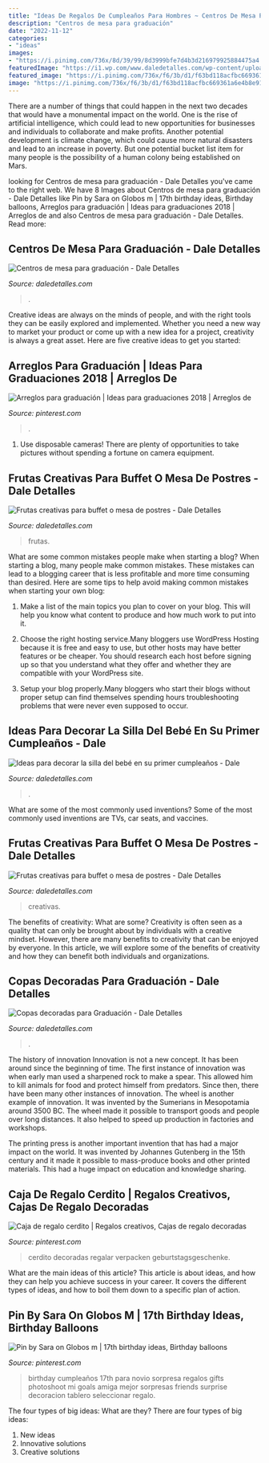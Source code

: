 ```yaml
---
title: "Ideas De Regalos De Cumpleaños Para Hombres ~ Centros De Mesa Para Graduación"
description: "Centros de mesa para graduación"
date: "2022-11-12"
categories:
- "ideas"
images:
- "https://i.pinimg.com/736x/8d/39/99/8d3999bfe7d4b3d216979925884475a4.jpg"
featuredImage: "https://i1.wp.com/www.daledetalles.com/wp-content/uploads/2016/09/silla-de-bebe-decorada19-1.jpg"
featured_image: "https://i.pinimg.com/736x/f6/3b/d1/f63bd118acfbc669361a6e4b8e91a4a4.jpg"
image: "https://i.pinimg.com/736x/f6/3b/d1/f63bd118acfbc669361a6e4b8e91a4a4.jpg"
---
```



There are a number of things that could happen in the next two decades that would have a monumental impact on the world. One is the rise of artificial intelligence, which could lead to new opportunities for businesses and individuals to collaborate and make profits. Another potential development is climate change, which could cause more natural disasters and lead to an increase in poverty. But one potential bucket list item for many people is the possibility of a human colony being established on Mars.

	

		
looking for Centros de mesa para graduación - Dale Detalles you've came to the right web. We have 8 Images about Centros de mesa para graduación - Dale Detalles like Pin by Sara on Globos m | 17th birthday ideas, Birthday balloons, Arreglos para graduación | Ideas para graduaciones 2018 | Arreglos de and also Centros de mesa para graduación - Dale Detalles. Read more:
		
    
## Centros De Mesa Para Graduación - Dale Detalles

<img loading=lazy src="https://i1.wp.com/www.daledetalles.com/wp-content/uploads/2017/06/graduacion-centros-de-mesa13.jpg?resize=453%2C604" onerror="this.onerror=null;this.src='https://tse1.mm.bing.net/th?id=OIP.LkSo8pnWBvwPiOkTk9b39gAAAA&amp;pid=15.1';" alt="Centros de mesa para graduación - Dale Detalles">

_Source: daledetalles.com_

>. 

	

Creative ideas are always on the minds of people, and with the right tools they can be easily explored and implemented. Whether you need a new way to market your product or come up with a new idea for a project, creativity is always a great asset. Here are five creative ideas to get you started:

    
## Arreglos Para Graduación | Ideas Para Graduaciones 2018 | Arreglos De

<img loading=lazy src="https://i.pinimg.com/736x/10/b3/98/10b398f9e804d8faac1525c2794b2fc2.jpg" onerror="this.onerror=null;this.src='https://tse2.mm.bing.net/th?id=OIP.yPAlqu31EMlOXFjsmPz_9AHaKk&amp;pid=15.1';" alt="Arreglos para graduación | Ideas para graduaciones 2018 | Arreglos de">

_Source: pinterest.com_

>. 

	

1. Use disposable cameras! There are plenty of opportunities to take pictures without spending a fortune on camera equipment.

    
## Frutas Creativas Para Buffet O Mesa De Postres - Dale Detalles

<img loading=lazy src="https://i1.wp.com/www.daledetalles.com/wp-content/uploads/2016/09/fruta-creativa13.jpg?resize=600%2C450" onerror="this.onerror=null;this.src='https://tse1.mm.bing.net/th?id=OIP.0rXLod4VQYuXeibOrClsVgHaFj&amp;pid=15.1';" alt="Frutas creativas para buffet o mesa de postres - Dale Detalles">

_Source: daledetalles.com_

>frutas. 

	

What are some common mistakes people make when starting a blog?
When starting a blog, many people make common mistakes. These mistakes can lead to a blogging career that is less profitable and more time consuming than desired. Here are some tips to help avoid making common mistakes when starting your own blog:
1. Make a list of the main topics you plan to cover on your blog. This will help you know what content to produce and how much work to put into it.

2. Choose the right hosting service.Many bloggers use WordPress Hosting because it is free and easy to use, but other hosts may have better features or be cheaper. You should research each host before signing up so that you understand what they offer and whether they are compatible with your WordPress site.

3. Setup your blog properly.Many bloggers who start their blogs without proper setup can find themselves spending hours troubleshooting problems that were never even supposed to occur.

    
## Ideas Para Decorar La Silla Del Bebé En Su Primer Cumpleaños - Dale

<img loading=lazy src="https://i1.wp.com/www.daledetalles.com/wp-content/uploads/2016/09/silla-de-bebe-decorada19-1.jpg" onerror="this.onerror=null;this.src='https://tse4.mm.bing.net/th?id=OIP.zfDM2xwKnAbo65_4NJqz1wHaJ7&amp;pid=15.1';" alt="Ideas para decorar la silla del bebé en su primer cumpleaños - Dale">

_Source: daledetalles.com_

>. 

	

What are some of the most commonly used inventions?
Some of the most commonly used inventions are TVs, car seats, and vaccines.

    
## Frutas Creativas Para Buffet O Mesa De Postres - Dale Detalles

<img loading=lazy src="https://i2.wp.com/www.daledetalles.com/wp-content/uploads/2016/09/fruta-creativa2.jpg" onerror="this.onerror=null;this.src='https://tse2.mm.bing.net/th?id=OIP.GtNRCnHH-n1EFQTglMHNGAHaFj&amp;pid=15.1';" alt="Frutas creativas para buffet o mesa de postres - Dale Detalles">

_Source: daledetalles.com_

>creativas. 

	

The benefits of creativity: What are some?
Creativity is often seen as a quality that can only be brought about by individuals with a creative mindset. However, there are many benefits to creativity that can be enjoyed by everyone. In this article, we will explore some of the benefits of creativity and how they can benefit both individuals and organizations.

    
## Copas Decoradas Para Graduación - Dale Detalles

<img loading=lazy src="https://i1.wp.com/www.daledetalles.com/wp-content/uploads/2016/04/copa-para-graduacion.jpg" onerror="this.onerror=null;this.src='https://tse2.mm.bing.net/th?id=OIP.CZR3Y778h1apvrGlqONE-gHaLH&amp;pid=15.1';" alt="Copas decoradas para Graduación - Dale Detalles">

_Source: daledetalles.com_

>. 

	

The history of innovation
Innovation is not a new concept. It has been around since the beginning of time. The first instance of innovation was when early man used a sharpened rock to make a spear. This allowed him to kill animals for food and protect himself from predators. Since then, there have been many other instances of innovation.
The wheel is another example of innovation. It was invented by the Sumerians in Mesopotamia around 3500 BC. The wheel made it possible to transport goods and people over long distances. It also helped to speed up production in factories and workshops.

The printing press is another important invention that has had a major impact on the world. It was invented by Johannes Gutenberg in the 15th century and it made it possible to mass-produce books and other printed materials. This had a huge impact on education and knowledge sharing.

    
## Caja De Regalo Cerdito | Regalos Creativos, Cajas De Regalo Decoradas

<img loading=lazy src="https://i.pinimg.com/736x/f6/3b/d1/f63bd118acfbc669361a6e4b8e91a4a4.jpg" onerror="this.onerror=null;this.src='https://tse1.mm.bing.net/th?id=OIP.dyCBbsjJmO46YMdFRvSWHQHaNL&amp;pid=15.1';" alt="Caja de regalo cerdito | Regalos creativos, Cajas de regalo decoradas">

_Source: pinterest.com_

>cerdito decoradas regalar verpacken geburtstagsgeschenke. 

	

What are the main ideas of this article?
This article is about ideas, and how they can help you achieve success in your career. It covers the different types of ideas, and how to boil them down to a specific plan of action.

    
## Pin By Sara On Globos M | 17th Birthday Ideas, Birthday Balloons

<img loading=lazy src="https://i.pinimg.com/736x/8d/39/99/8d3999bfe7d4b3d216979925884475a4.jpg" onerror="this.onerror=null;this.src='https://tse1.mm.bing.net/th?id=OIP.pYLmTbE-KCzH1q7SI-vmRwHaNK&amp;pid=15.1';" alt="Pin by Sara on Globos m | 17th birthday ideas, Birthday balloons">

_Source: pinterest.com_

>birthday cumpleaños 17th para novio sorpresa regalos gifts photoshoot mi goals amiga mejor sorpresas friends surprise decoracion tablero seleccionar regalo. 

	

The four types of big ideas: What are they?
There are four types of big ideas: 
1. New ideas 
2. Innovative solutions 
3. Creative solutions 

